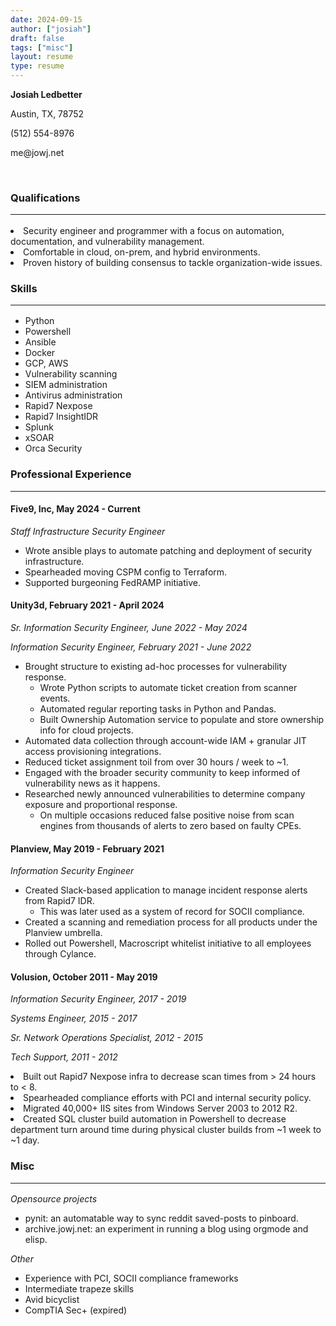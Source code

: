 ```yaml
---
date: 2024-09-15
author: ["josiah"]
draft: false
tags: ["misc"]
layout: resume
type: resume
---
```


<div class="contact_info">
    <p><b>Josiah Ledbetter</b>
    <p>Austin, TX, 78752
    <p>(512) 554-8976
    <p>me@jowj.net
</div>

<br>

<h3>Qualifications <hr></h3>
<p class="qualifications">

<li> Security engineer and programmer with a focus on automation, documentation,
and vulnerability management.
<li> Comfortable in cloud, on-prem, and hybrid environments.
<li> Proven history of building consensus to tackle organization-wide issues.

<h3>Skills<hr></h3>

<div class="skills">
    <ul>
        <li>Python</li>
        <li>Powershell</li>
        <li>Ansible</li>
        <li>Docker</li>
        <li>GCP, AWS</li>
        <li>Vulnerability scanning</li>
        <li>SIEM administration</li>
        <li>Antivirus administration</li>
        <li>Rapid7 Nexpose</li>
        <li>Rapid7 InsightIDR</li>
        <li>Splunk</li>
        <li>xSOAR</li>
        <li>Orca Security</li>
    </ul>
</div>
<h3>Professional Experience <hr></h3>
<div class="job_history">
    <div class="five9">
        <h4>Five9, Inc, May 2024 - Current</h4>
        <p><i>Staff Infrastructure Security Engineer</i>
            <ul>
                <li>Wrote ansible plays to automate patching and deployment of security infrastructure.
                <li>Spearheaded moving CSPM config to Terraform.
                <li>Supported burgeoning FedRAMP initiative.
            </ul>
    <div class="unity">
        <h4>Unity3d, February 2021 - April 2024</h4>
        <p><i>Sr. Information Security Engineer, June 2022 - May 2024</i>
        <p><i>Information Security Engineer, February 2021 - June 2022</i>
        <ul>
        <li>Brought structure to existing ad-hoc processes for vulnerability response.
        <ul>
            <li>Wrote Python scripts to automate ticket creation from scanner events.</li>
            <li>Automated regular reporting tasks in Python and Pandas.</li>
            <li>Built Ownership Automation service to populate and store ownership info for cloud projects.</li>
        </ul>
        </li>
        <li>Automated data collection through account-wide IAM + granular JIT access provisioning integrations.</li>
        <li>Reduced ticket assignment toil from over 30 hours / week to ~1.</li>
        <li>Engaged with the broader security community to keep informed of vulnerability news as it happens.</li>
        <li>Researched newly announced vulnerabilities to determine company exposure and proportional response.
        <ul>
            <li>On multiple occasions reduced false positive noise from scan engines from thousands of alerts to zero based on faulty CPEs.</li>
        </ul>
        </li>
        </ul>
    </div>
    <div class="planview">
        <h4>Planview, May 2019 - February 2021</h4>
        <p><i>Information Security Engineer</i>
        <ul>
            <li> Created Slack-based application to manage incident response alerts from Rapid7
            IDR.
            <ul><li> This was later used as a system of record for SOCII compliance.</ul>
            <li> Created a scanning and remediation process for all products under the Planview
            umbrella.
            <li> Rolled out Powershell, Macroscript whitelist initiative to all employees through
            Cylance.
        </ul>
    </div>
    <div class="volusion">
        <h4>Volusion, October 2011 - May 2019</h4>
        <p><i>Information Security Engineer, 2017 - 2019 </i>
        <p><i>Systems Engineer, 2015 - 2017 </i>
        <p><i>Sr. Network Operations Specialist, 2012 - 2015 </i>
        <p><i>Tech Support, 2011 - 2012 </i>
        <li> Built out Rapid7 Nexpose infra to decrease scan times from > 24 hours to < 8.
        <li> Spearheaded compliance efforts with PCI and internal security policy.
        <li> Migrated 40,000+ IIS sites from Windows Server 2003 to 2012 R2.
        <li> Created SQL cluster build automation in Powershell to decrease department turn around time during physical cluster builds from ~1 week to ~1 day.
    </div>
</div>

<div class="misc">
    <h3>Misc <hr> </h3>
    <i>Opensource projects</i>
    <ul>
        <li>pynit: an automatable way to sync reddit saved-posts to pinboard.
        <li>archive.jowj.net: an experiment in running a blog using orgmode and elisp.
    </ul>
    <i>Other</i>
    <ul>
        <li>Experience with PCI, SOCII compliance frameworks
        <li>Intermediate trapeze skills
        <li>Avid bicyclist
        <li>CompTIA Sec+ (expired)
    </ul>
</div>
